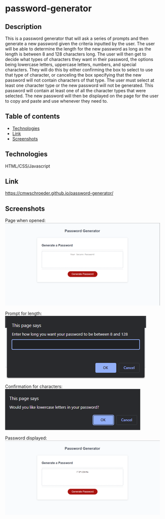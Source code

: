 # password-generator

## Description

This is a password generator that will ask a series of prompts and then generate a new password given the criteria inputted by the user.
The user will be able to determine the length for the new password as long as the length is between 8 and 128 characters long. The user will
then get to decide what types of characters they want in their password, the options being lowercase letters, uppercase letters, numbers, and
special characters. They will do this by either confirming the box to select to use that type of character, or canceling the box specifying that the new
password will not contain characters of that type. The user must select at least one character type or the new password will not be generated. This 
password will contain at least one of all the character types that were selected. The new password will then be displayed on the page for the user to 
copy and paste and use whenever they need to. 

## Table of contents

* [Technologies](#technologies)
* [Link](#link)
* [Screenshots](#screenshots)

## Technologies

HTML/CSS/Javascript

## Link

https://cmwschroeder.github.io/password-generator/

## Screenshots

Page when opened: 
![Page with not changes](https://github.com/cmwschroeder/password-generator/blob/main/assets/images/screenshot-default.png)

Prompt for length:  
![Length prompt box](https://github.com/cmwschroeder/password-generator/blob/main/assets/images/screenshot-length-prompt.png)

Confirmation for characters:  
![Character type selector box](https://github.com/cmwschroeder/password-generator/blob/main/assets/images/screenshot-char-include.png)

Password displayed:
![Page with new password displayed](https://github.com/cmwschroeder/password-generator/blob/main/assets/images/screenshot-password-displayed.png)